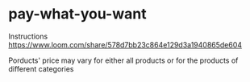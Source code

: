 # pay-what-you-want

Instructions
https://www.loom.com/share/578d7bb23c864e129d3a1940865de604

Porducts' price may vary for either all products or for the products of different categories
